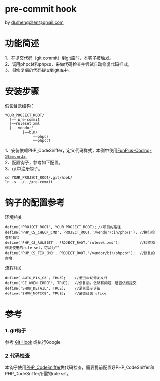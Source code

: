 pre-commit hook
==================
by dushengchen@gmail.com


功能简述
========
1、在提交代码（git commit）到git库时，本钩子被触发。  
2、调用phpcbf和phpcs，来做代码检查并尝试自动修复代码样式。  
3、将修复后的代码提交到git库中。  



安装步骤
========
假设目录结构：

    YOUR_PROJECT_ROOT/
      |—— pre-commit
      |——ruleset.xml
      |—— vendor/
            |——bin/
                |——phpcs
                |——phpcbf

1、安装依赖PHP_CodeSniffer，定义代码样式，本例中使用[FunPlus-Coding-Standards](https://github.com/funplus/FunPlus-Coding-Standards)。  
2、配置钩子，参考如下配置。  
3、git中注册钩子。

    cd YOUR_PROJECT_ROOT/.git/hook/
    ln -s ../../pre-commit .



钩子的配置参考
==============
环境相关

    define('PROJECT_ROOT', YOUR_PROJECT_ROOT); //项目的路径
    define('PHP_CS_CHECK_CMD', PROJECT_ROOT.'/vendor/bin/phpcs'); //执行检查的命令
    define('PHP_CS_RULESET', PROJECT_ROOT.'ruleset.xml');         //检查和修复使用的rule set，可以为""
    define('PHP_CS_FIX_CMD', PROJECT_ROOT.'/vendor/bin/phpcbf');  //修复的命令
流程相关

    define('AUTO_FIX_CS', TRUE);    //是否自动修复文件
    define('CI_WHEN_ERROR', TRUE);  //修复后，依然有问题，是否依然提交
    define('SHOW_DETAIL', TRUE);    //是否显示详细
    define('SHOW_NOTICE', TRUE);    //是否给出notice


参考
====

### 1. git钩子

参考 [Git Hook](http://githooks.com/) 或执行Google


### 2.代码检查

本钩子使用[PHP_CodeSniffer](https://github.com/squizlabs/PHP_CodeSniffer)做代码检查，需要提前配置好PHP_CodeSniffer和PHP_CodeSniffer所需的rule set。


